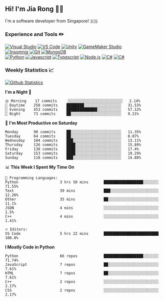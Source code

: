 ## Hi! I'm Jia Rong 👋🏻

I'm a software developer from Singapore! 🇸🇬

### Experience and Tools ✏️
[![Visual Studio](https://img.shields.io/badge/Visual%20Studio-5C2D91?style=for-the-badge&logo=visual-studio&logoColor=white)](https://visualstudio.microsoft.com/)
[![VS Code](https://img.shields.io/badge/VS%20Code-007acc?style=for-the-badge&logo=visual-studio-code&logoColor=white)](https://code.visualstudio.com)
[![Unity](https://img.shields.io/badge/Unity-000000?style=for-the-badge&logo=unity&logoColor=white)](https://unity.com/)
[![GameMaker Studio](https://img.shields.io/badge/GameMaker%20Studio-555555?style=for-the-badge&logo=data%3Aimage%2Fpng%3Bbase64%2CiVBORw0KGgoAAAANSUhEUgAAAA4AAAAOCAMAAAAolt3jAAAAZlBMVEX%2F%2F%2F%2F%2F%2F%2F%2F%2F%2F%2F%2F%2F%2F%2F%2F%2F%2F%2F%2F%2F%2F%2F%2F%2F%2F%2F%2F%2F%2F%2F%2F%2F%2F%2F%2F%2F%2F%2F%2F%2F%2F%2F%2F%2F%2F%2F%2F%2F%2F%2F%2F%2F%2F%2F%2F%2F%2F%2F%2F%2F%2F%2F%2F%2F%2F%2F%2F%2F%2F%2F%2F%2F%2F%2F%2F%2F%2F%2F%2F%2F%2F%2F%2F%2F%2F%2F%2F%2F%2F%2F%2F%2F%2F%2F%2F%2F%2F%2F%2F%2F%2F%2F%2F%2F%2F%2F%2F%2F%2F%2F%2F%2F%2F%2F%2F%2F%2F%2F%2F%2F%2F%2F%2F%2F%2F%2F%2F%2F%2F%2F%2F%2F%2F%2F%2BrG8stAAAAIXRSTlMABg0OFBkfcn1%2Bf4CBgoOFhoeIiouWmNDa5ebp8PX2%2B%2F6o6Vq%2BAAAAY0lEQVR42k2OWQ6AIAwFn%2BIOioobrnD%2FS4o0EeanmQxNAdErRFTWtsFq6%2BiiZozz0CSnTjYBwo0RkF8DWDLf51Ni9K%2FYdq0Fy3KAfzk97M7goK1F%2F4rGH9Kk1OlboQtEDIrmC%2BU3CVxTr%2FRMAAAAAElFTkSuQmCC)](https://www.yoyogames.com/gamemaker)    
[![Insomnia](https://img.shields.io/badge/Insomina-5849be?style=for-the-badge&logo=insomnia&logoColor=white)](https://insomnia.rest/)
[![Git](https://img.shields.io/badge/Git-f05032?style=for-the-badge&logo=git&logoColor=white)](https://git-scm.com/)
[![MongoDB](https://img.shields.io/badge/MongoDB-47a248?style=for-the-badge&logo=mongodb&logoColor=white)](https://www.mongodb.com/)    
[![Python](https://img.shields.io/badge/Python-3776ab?style=for-the-badge&logo=python&logoColor=white)](https://www.python.org/)
[![Javascript](https://img.shields.io/badge/Javascript-f7df1e?style=for-the-badge&logo=javascript&logoColor=white)](https://developer.mozilla.org/en-US/docs/Web/JavaScript)
[![Typescript](https://img.shields.io/badge/Typescript-007acc?style=for-the-badge&logo=typescript&logoColor=white)](https://www.typescriptlang.org/)
[![Node.js](https://img.shields.io/badge/Node.js-339933?style=for-the-badge&logo=node.js&logoColor=white)](https://nodejs.org/en/)
[![C#](https://img.shields.io/badge/C%23-239120?style=for-the-badge&logo=c-sharp&logoColor=white)](https://docs.microsoft.com/en-us/dotnet/csharp/)
[![C#](https://img.shields.io/badge/Arduino-00979D?style=for-the-badge&logo=arduino&logoColor=white)](https://docs.microsoft.com/en-us/dotnet/csharp/)

### Weekly Statistics 📈
[![Github Statistics](https://github-readme-stats.vercel.app/api?username=fourjr&count_private=true&bg_color=ffffff00&text_color=858585&hide_border=true)](https://github.com/anuraghazra/github-readme-stats)

<!--START_SECTION:waka-->
**I'm a Night 🦉** 

```text
🌞 Morning    17 commits     ░░░░░░░░░░░░░░░░░░░░░░░░░   2.14% 
🌆 Daytime    250 commits    ████████░░░░░░░░░░░░░░░░░   31.53% 
🌃 Evening    453 commits    ██████████████░░░░░░░░░░░   57.12% 
🌙 Night      73 commits     ██░░░░░░░░░░░░░░░░░░░░░░░   9.21%

```
📅 **I'm Most Productive on Saturday** 

```text
Monday       90 commits     ██░░░░░░░░░░░░░░░░░░░░░░░   11.35% 
Tuesday      64 commits     ██░░░░░░░░░░░░░░░░░░░░░░░   8.07% 
Wednesday    104 commits    ███░░░░░░░░░░░░░░░░░░░░░░   13.11% 
Thursday     126 commits    ████░░░░░░░░░░░░░░░░░░░░░   15.89% 
Friday       138 commits    ████░░░░░░░░░░░░░░░░░░░░░   17.4% 
Saturday     153 commits    ████░░░░░░░░░░░░░░░░░░░░░   19.29% 
Sunday       118 commits    ███░░░░░░░░░░░░░░░░░░░░░░   14.88%

```


📊 **This Week I Spent My Time On** 

```text
💬 Programming Languages: 
Python                   3 hrs 50 mins       ██████████████████░░░░░░░   71.55% 
Text                     39 mins             ███░░░░░░░░░░░░░░░░░░░░░░   12.26% 
Other                    35 mins             ██░░░░░░░░░░░░░░░░░░░░░░░   11.1% 
JSON                     4 mins              ░░░░░░░░░░░░░░░░░░░░░░░░░   1.5% 
C++                      4 mins              ░░░░░░░░░░░░░░░░░░░░░░░░░   1.41%

🔥 Editors: 
VS Code                  5 hrs 22 mins       █████████████████████████   100.0%

```

**I Mostly Code in Python** 

```text
Python                   66 repos            ██████████████████░░░░░░░   71.74% 
JavaScript               7 repos             ██░░░░░░░░░░░░░░░░░░░░░░░   7.61% 
HTML                     7 repos             ██░░░░░░░░░░░░░░░░░░░░░░░   7.61% 
C++                      2 repos             ░░░░░░░░░░░░░░░░░░░░░░░░░   2.17% 
CSS                      2 repos             ░░░░░░░░░░░░░░░░░░░░░░░░░   2.17%

```



<!--END_SECTION:waka-->
